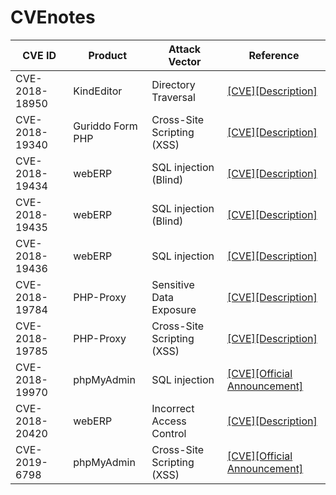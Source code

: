 # CVEnotes
|CVE ID        |Product   |Attack Vector        |Reference                                     |
|--------------|----------|---------------------|----------------------------------------------|
|CVE-2018-18950|KindEditor|Directory Traversal|[[CVE]](https://cve.mitre.org/cgi-bin/cvename.cgi?name=CVE-2018-18950)[[Description]](https://github.com/eddietcc/CVEnotes/blob/master/CVE-2018-18950_KindEditor/README.md)|
|CVE-2018-19340|Guriddo Form PHP|Cross-Site Scripting (XSS)|[[CVE]](https://cve.mitre.org/cgi-bin/cvename.cgi?name=CVE-2018-19340)[[Description]](https://github.com/0xUhaw/CVE-Bins/blob/master/Guriddo%20Form%20PHP/README.md)|
|CVE-2018-19434|webERP|SQL injection (Blind)|[[CVE]](https://cve.mitre.org/cgi-bin/cvename.cgi?name=CVE-2018-19434)[[Description]](https://github.com/eddietcc/CVEnotes/blob/master/webERP_4.15_BankMatching/readme.md)|
|CVE-2018-19435|webERP|SQL injection (Blind)|[[CVE]](https://cve.mitre.org/cgi-bin/cvename.cgi?name=CVE-2018-19435)[[Description]](https://github.com/0xUhaw/CVE-Bins/tree/master/webERP%20SQLI-1)|
|CVE-2018-19436|webERP|SQL injection|[[CVE]](https://cve.mitre.org/cgi-bin/cvename.cgi?name=CVE-2018-19436)[[Description]](https://github.com/0xUhaw/CVE-Bins/tree/master/webERP%20SQLI-2)|
|CVE-2018-19784|PHP-Proxy|Sensitive Data Exposure|[[CVE]](https://cve.mitre.org/cgi-bin/cvename.cgi?name=CVE-2018-19784)[[Description]](https://github.com/0xUhaw/CVE-Bins/blob/master/PHP-Proxy/readme.md)|
|CVE-2018-19785|PHP-Proxy|Cross-Site Scripting (XSS)|[[CVE]](https://cve.mitre.org/cgi-bin/cvename.cgi?name=CVE-2018-19785)[[Description]](https://github.com/eddietcc/CVEnotes/blob/master/PHP-Proxy/RADME.md)|
|CVE-2018-19970|phpMyAdmin|SQL injection|[[CVE]](https://cve.mitre.org/cgi-bin/cvename.cgi?name=CVE-2018-19970)[[Official Announcement]](https://www.phpmyadmin.net/security/PMASA-2018-8/)|
|CVE-2018-20420|webERP|Incorrect Access Control|[[CVE]](http://cve.mitre.org/cgi-bin/cvename.cgi?name=CVE-2018-20420)[[Description]](https://github.com/eddietcc/CVEnotes/blob/master/webERP_4.15_Z_CreateCompanyTemplateFile/README.md)|
|CVE-2019-6798|phpMyAdmin|Cross-Site Scripting (XSS)|[[CVE]](https://cve.mitre.org/cgi-bin/cvename.cgi?name=2019-6798)[[Official Announcement]](https://www.phpmyadmin.net/security/PMASA-2019-2/)|
<!--stackedit_data:
eyJoaXN0b3J5IjpbLTEzNDE2MDE2LC0xMDYwNTk5NDYxLDM1NT
U5MzgzNyw5MzM5NTUzMTNdfQ==
-->